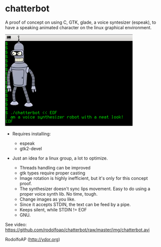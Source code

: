 # chatterbot
A proof of concept on using C, GTK, glade, a voice syntesizer (espeak), to have a speaking animated character on the linux graphical environment.

![Chatterbot](https://github.com/rodolfoap/chatterbot/blob/master/img/chatterbot.png)

- Requires installing:
	* espeak
	* gtk2-devel

- Just an idea for a linux group, a lot to optimize.
	- Threads handling can be improved
	- gtk types require proper casting
	- Image rotation is highly inefficient, but it's only for this concept proof.
	- The synthesizer doesn't sync lips movement. Easy to do using a proper voice synth lib. No time, tough.
	- Change images as you like.
	- Since it accepts STDIN, the text can be feed by a pipe.
	- Keeps silent, while STDIN != EOF
	- GNU.

See video: https://github.com/rodolfoap/chatterbot/raw/master/img/chatterbot.avi

RodolfoAP (http://ydor.org)
